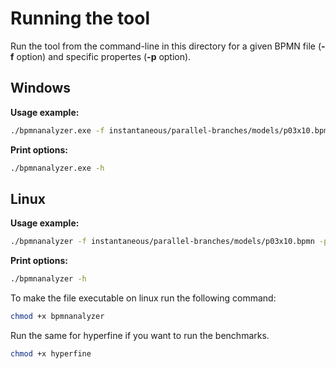 # Running the tool
Run the tool from the command-line in this directory for a given BPMN file (**-f** option) and specific propertes (**-p** option).

## Windows
**Usage example:**
```bash
./bpmnanalyzer.exe -f instantaneous/parallel-branches/models/p03x10.bpmn -p safeness,option-to-complete,proper-completion,no-dead-activities
```
**Print options:**
```bash
./bpmnanalyzer.exe -h
```

## Linux

**Usage example:**
```bash
./bpmnanalyzer -f instantaneous/parallel-branches/models/p03x10.bpmn -p safeness,option-to-complete,proper-completion,no-dead-activities
```

**Print options:**
```bash
./bpmnanalyzer -h
```

To make the file executable on linux run the following command:

```bash
chmod +x bpmnanalyzer
```

Run the same for hyperfine if you want to run the benchmarks.
```bash
chmod +x hyperfine
```